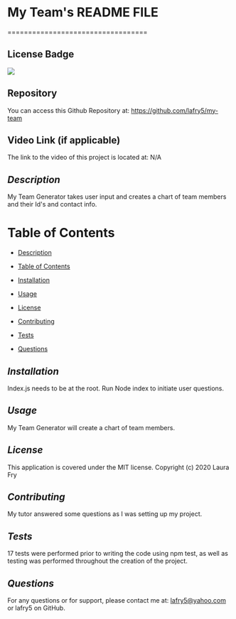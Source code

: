 # My Team's README FILE
==================================

## License Badge
![](https://img.shields.io/badge/license-MIT-blue)

## Repository
You can access this Github Repository at: https://github.com/lafry5/my-team

## Video Link (if applicable)
The link to the video of this project is located at: N/A

## *Description*
My Team Generator takes user input and creates a chart of team members and their Id's and contact info.

# Table of Contents
* [Description](#description)
+ [Table of Contents](#table-of-contents)
- [Installation](#installation)
* [Usage](#usage)
+ [License](#license)
- [Contributing](#contributing)
* [Tests](#tests)
+ [Questions](#questions)

## *Installation*
Index.js needs to be at the root. Run Node index to initiate user questions.

## *Usage*
My Team Generator will create a chart of team members.

## *License*
This application is covered under the MIT license. Copyright (c) 2020 Laura Fry

## *Contributing*
My tutor answered some questions as I was setting up my project.

## *Tests*
17 tests were performed prior to writing the code using npm test, as well as testing was performed throughout the creation of the project.

## *Questions*
For any questions or for support, please contact me at: lafry5@yahoo.com or lafry5 on GitHub.


  
